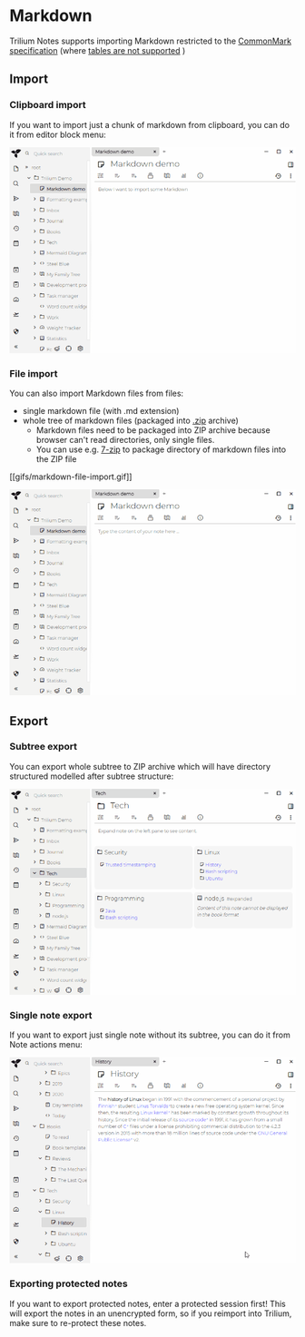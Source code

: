 # Markdown
Trilium Notes supports importing Markdown restricted to the [CommonMark specification](https://spec.commonmark.org/current/) (where [tables are not supported](https://github.com/TriliumNext/Notes/issues/2026) )

Import
------

### Clipboard import

If you want to import just a chunk of markdown from clipboard, you can do it from editor block menu:

![](gifs/markdown-inline-import.gif)

### File import

You can also import Markdown files from files:

*   single markdown file (with .md extension)
*   whole tree of markdown files (packaged into [.zip](https://en.wikipedia.org/wiki/Tar_(computing)) archive)
    *   Markdown files need to be packaged into ZIP archive because browser can't read directories, only single files.
    *   You can use e.g. [7-zip](https://www.7-zip.org) to package directory of markdown files into the ZIP file

\[\[gifs/markdown-file-import.gif\]\]

![](gifs/markdown-file-import.gif)

Export
------

### Subtree export

You can export whole subtree to ZIP archive which will have directory structured modelled after subtree structure:

![](gifs/markdown-export-subtree.gif)

### Single note export

If you want to export just single note without its subtree, you can do it from Note actions menu:

![](gifs/markdown-export-note.gif)

### Exporting protected notes

If you want to export protected notes, enter a protected session first! This will export the notes in an unencrypted form, so if you reimport into Trilium, make sure to re-protect these notes.